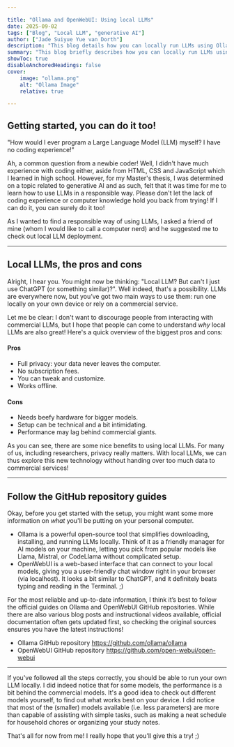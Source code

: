 ```yaml
---

title: "Ollama and OpenWebUI: Using local LLMs" 
date: 2025-09-02
tags: ["Blog", "Local LLM", "generative AI"]
author: ["Jade Suiyue Yue van Dorth"]
description: "This blog details how you can locally run LLMs using Ollama and OpenWebUI." 
summary: "This blog briefly describes how you can locally run LLMs using Ollama and OpenWebUI. It may be useful for personal tasks or research in the future." 
showToc: true
disableAnchoredHeadings: false
cover:
    image: "ollama.png"
    alt: "Ollama Image"
    relative: true

---
```


## Getting started, you can do it too! 

"How would I ever program a Large Language Model (LLM) myself? I have no coding experience!"

Ah, a common question from a newbie coder! Well, I didn't have much experience with coding either, aside from HTML, CSS and JavaScript which I learned in high school. However, for my Master's thesis, I was determined on a topic related to generative AI and as such, felt that it was time for me to learn how to use LLMs in a responsible way. Please don't let the lack of coding experience or computer knowledge hold you back from trying! If I can do it, you can surely do it too! 

As I wanted to find a responsible way of using LLMs, I asked a friend of mine (whom I would like to call a computer nerd) and he suggested me to check out local LLM deployment. 

---

## Local LLMs, the pros and cons

Alright, I hear you. You might now be thinking: "Local LLM? But can't I just use ChatGPT (or something similar)?". Well indeed, that's a possibility. LLMs are everywhere now, but you’ve got two main ways to use them: run one locally on your own device or rely on a commercial service.

Let me be clear: I don't want to discourage people from interacting with commercial LLMs, but I hope that people can come to understand *why* local LLMs are also great! Here's a quick overview of the biggest pros and cons: 

#### Pros
- Full privacy: your data never leaves the computer.
- No subscription fees.
- You can tweak and customize.
- Works offline.

#### Cons
- Needs beefy hardware for bigger models. 
- Setup can be technical and a bit intimidating. 
- Performance may lag behind commercial giants. 

As you can see, there are some nice benefits to using local LLMs. For many of us, including researchers, privacy really matters. With local LLMs, we can thus explore this new technology without handing over too much data to commercial services! 

---

## Follow the GitHub repository guides

Okay, before you get started with the setup, you might want some more information on *what* you'll be putting on your personal computer.  
- Ollama is a powerful open-source tool that simplifies downloading, installing, and running LLMs locally. Think of it as a friendly manager for AI models on your machine, letting you pick from popular models like Llama, Mistral, or CodeLlama without complicated setup. 
- OpenWebUI is a web-based interface that can connect to your local models, giving you a user-friendly chat window right in your browser (via localhost). It looks a bit similar to ChatGPT, and it definitely beats typing and reading in the Terminal. ;) 

For the most reliable and up-to-date information, I think it’s best to follow the official guides on Ollama and OpenWebUI GitHub repositories. While there are also various blog posts and instructional videos available, official documentation often gets updated first, so checking the original sources ensures you have the latest instructions!
- Ollama GitHub repository https://github.com/ollama/ollama
- OpenWebUI GitHub repository https://github.com/open-webui/open-webui

---

If you've followed all the steps correctly, you should be able to run your own LLM locally. I did indeed notice that for some models, the performance is a bit behind the commercial models. It's a good idea to check out different models yourself, to find out what works best on your device. I did notice that most of the (smaller) models available (i.e. less parameters) are more than capable of assisting with simple tasks, such as making a neat schedule for household chores or organizing your study notes. 

That's all for now from me! I really hope that you'll give this a try! ;) 